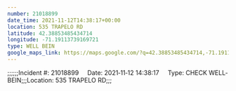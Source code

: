 ```yaml
---
number: 21018899
date_time: 2021-11-12T14:38:17+00:00
location: 535 TRAPELO RD
latitude: 42.38853485434714
longitude: -71.19113739169721
type: WELL BEIN
google_maps_link: https://maps.google.com/?q=42.38853485434714,-71.19113739169721
---
```


;;;;;;Incident #: 21018899     Date: 2021‐11‐12 14:38:17     Type: CHECK WELL‐BEIN;;;Location: 535 TRAPELO RD;;;
